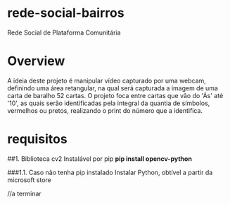 # rede-social-bairros
Rede Social de Plataforma Comunitária

# Overview
  A ideia deste projeto é manipular vídeo capturado por uma webcam, definindo uma área retangular,
  na qual será capturada a imagem de uma carta de baralho 52 cartas.
  O projeto foca entre cartas que vão do 'Ás' até '10', as quais serão identificadas pela integral
  da quantia de símbolos, vermelhos ou pretos, realizando o print do número que a identifica.

# requisitos

##1. Biblioteca cv2
     Instalável por pip
     **pip install opencv-python**

###1.1. Caso não tenha pip instalado
        Instalar Python, obtível a partir da microsoft store
        

//a terminar
